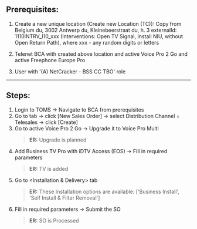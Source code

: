 ## Prerequisites:

1. Create a new unique location (Create new Location (TC)): Copy from Belgium du, 3002 Antwerp du, Kleinebeerstraat du, h. 3
externalId: 1110INTRV_I10_xxx (Interventions: Open TV Signal, Install NIU, without Open Return Path), where xxx - any random digits or letters

1. Telenet BCA with created above location and active Voice Pro 2 Go and active Freephone Europe Pro

1. User with '(A) NetCracker - BSS CC TBO' role
--- 
## Steps:

1. Login to TOMS -> Navigate to BCA from prerequisites
1. Go to <Order Entry> tab → click [New Sales Order] → select Distribution Channel = Telesales → click [Create]
1. Go to active Voice Pro 2 Go -> Upgrade it to Voice Pro Multi
    >**ER:** Upgrade is planned
1. Add Business TV Pro with iDTV Access (EOS) -> Fill in required parameters
    >**ER:** TV is added
1. Go to <Installation & Delivery> tab
    >**ER:** These Installation options are available: ['Business Install', 'Self Install & Filter Removal']
1. Fill in required parameters -> Submit the SO
    >**ER:** SO is Processed